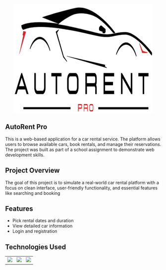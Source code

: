 <p align="center">
    <img src="media/pictures/logo/AutoRent Pro-black-.png" alt="AutoRent Pro logo" width="450" height="350">
</p>    

## AutoRent Pro

This is a web-based application for a car rental service. The platform allows users to browse available cars, book rentals, and manage their reservations. The project was built as part of a school assignment to demonstrate web development skills.

## Project Overview

The goal of this project is to simulate a real-world car rental platform with a focus on clean interface, user-friendly functionality, and essential features like searching and booking

## Features

- Pick rental dates and duration
- View detailed car information
- Login and registration

## Technologies Used
<table>
  <tr>
    <td><img src="media/htmlLogo.jpg" width="200"/></td>
    <td><img src="media/cssLogo.png" width="200"/></td>
    <td><img src="media/teamsLogo.jpg" width="300"></td>
  </tr>
</table>

